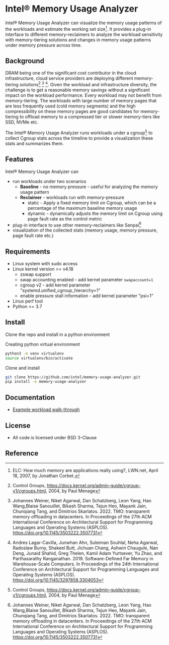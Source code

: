 #  Intel® Memory Usage Analyzer

Intel® Memory Usage Analyzer can visualize the memory usage patterns of the workloads and estimate the working set size[^1]. It provides a plug-in interface to different memory-reclaimers to analyze the workload sensitivity with memory-tiering solutions and changes in memory usage patterns under memory pressure across time.


## Background
DRAM being one of the significant cost contributor in the cloud infrastructure, cloud service providers are deploying different memory-tiering solutions[^2] [^3] [^4]. Given the  workload and infrastructure diversity, the challenge is to get a reasonable memory savings without a significant impact on the workload performance. Every workload may not benefit from memory-tiering. The workloads with large number of memory pages that are less frequently used (cold memory segments) and the high compressibility on these memory pages  are good candidates for memory-tiering to offload memory to a compressed tier or slower memory-tiers like SSD, NVMe etc.

The Intel® Memory Usage Analyzer runs workloads under a cgroup[^2] to collect Cgroup stats across the timeline to provide a visualization these stats and summarizes them.

## Features

Intel® Memory Usage Analyzer can 
 * run workloads under two scenarios
     * **Baseline** - no memory pressure - useful for analyzing the memory usage pattern
     * **Reclaimer** - workloads run with memory-pressure
        - static - Apply a fixed memory limit on Cgroup, which can be a percentage of the maximum baseline memory usage
        - dynamic - dynamically adjusts the memory limit on Cgroup using page fault rate as the control metric
 * plug-in interface to use other memory-reclaimers like Senpai[^3]
 * visualization of the collected stats (memory usage, memory pressure, page fault rate etc.)
 
## Requirements

* Linux system with sudo access
* Linux kernel version >= v4.18
  * zswap support 
  * swap accounting enabled - add kernel parameter  `swapaccount=1` 
  * cgroup v2 - add kernel parameter "systemd.unified_cgroup_hierarchy=1"
  * enable pressure stall information - add kernel parameter "psi=1"
* Linux perf tool
* Python >= 3.7

## Install

Clone the repo and install in a python environment

Creating python virtual environment

```bash
python3 -m venv virtualenv
source virtualenv/bin/activate
```
Clone and install

```bash
git clone https://github.com/intel/memory-usage-analyzer.git
pip install -e memory-usage-analyzer
```

## Documentation

* [Example workload walk-through](tests/example/README.md)

## License
* All code is licensed under BSD 3-Clause

## Reference

[^1]: ELC: How much memory are applications really using?, LWN.net, April 18, 2007, by Jonathan Corbet.
[^2]: Control Groups, https://docs.kernel.org/admin-guide/cgroup-v1/cgroups.html, 2004, by  Paul Menage 
[^3]: Johannes Weiner, Niket Agarwal, Dan Schatzberg, Leon Yang, Hao Wang,Blaise Sanouillet, Bikash Sharma, Tejun Heo, Mayank Jain, Chunqiang Tang,
and Dimitrios Skarlatos. 2022. TMO: transparent memory offloading in datacenters. In Proceedings of the 27th ACM International Conference on Architectural Support for Programming Languages and Operating Systems (ASPLOS). https://doi.org/10.1145/3503222.3507731
[^4]: Andres Lagar-Cavilla, Junwhan Ahn, Suleiman Souhlal, Neha Agarwal, Radoslaw Burny, Shakeel Butt, Jichuan Chang, Ashwin Chaugule, Nan Deng, Junaid Shahid, Greg Thelen, Kamil Adam Yurtsever, Yu Zhao, and Parthasarathy Ranganathan. 2019. Software-Defined Far Memory in Warehouse-Scale Computers. In Proceedings of the 24th International Conference on Architectural Support for Programming Languages and Operating Systems (ASPLOS). https://doi.org/10.1145/3297858.3304053
[^5]: SeongJae Park. 2020. Introduce Data Access MONitor (DAMON). https://lwn.net/Articles/834721/.

